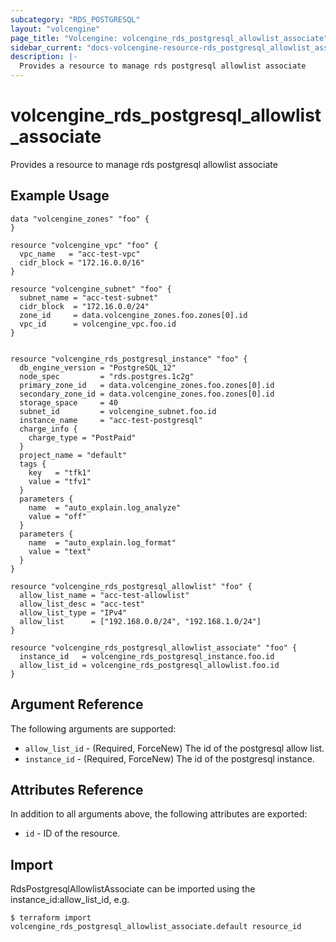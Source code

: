 ```yaml
---
subcategory: "RDS_POSTGRESQL"
layout: "volcengine"
page_title: "Volcengine: volcengine_rds_postgresql_allowlist_associate"
sidebar_current: "docs-volcengine-resource-rds_postgresql_allowlist_associate"
description: |-
  Provides a resource to manage rds postgresql allowlist associate
---
```

# volcengine_rds_postgresql_allowlist_associate
Provides a resource to manage rds postgresql allowlist associate
## Example Usage
```hcl
data "volcengine_zones" "foo" {
}

resource "volcengine_vpc" "foo" {
  vpc_name   = "acc-test-vpc"
  cidr_block = "172.16.0.0/16"
}

resource "volcengine_subnet" "foo" {
  subnet_name = "acc-test-subnet"
  cidr_block  = "172.16.0.0/24"
  zone_id     = data.volcengine_zones.foo.zones[0].id
  vpc_id      = volcengine_vpc.foo.id
}


resource "volcengine_rds_postgresql_instance" "foo" {
  db_engine_version = "PostgreSQL_12"
  node_spec         = "rds.postgres.1c2g"
  primary_zone_id   = data.volcengine_zones.foo.zones[0].id
  secondary_zone_id = data.volcengine_zones.foo.zones[0].id
  storage_space     = 40
  subnet_id         = volcengine_subnet.foo.id
  instance_name     = "acc-test-postgresql"
  charge_info {
    charge_type = "PostPaid"
  }
  project_name = "default"
  tags {
    key   = "tfk1"
    value = "tfv1"
  }
  parameters {
    name  = "auto_explain.log_analyze"
    value = "off"
  }
  parameters {
    name  = "auto_explain.log_format"
    value = "text"
  }
}

resource "volcengine_rds_postgresql_allowlist" "foo" {
  allow_list_name = "acc-test-allowlist"
  allow_list_desc = "acc-test"
  allow_list_type = "IPv4"
  allow_list      = ["192.168.0.0/24", "192.168.1.0/24"]
}

resource "volcengine_rds_postgresql_allowlist_associate" "foo" {
  instance_id   = volcengine_rds_postgresql_instance.foo.id
  allow_list_id = volcengine_rds_postgresql_allowlist.foo.id
}
```
## Argument Reference
The following arguments are supported:
* `allow_list_id` - (Required, ForceNew) The id of the postgresql allow list.
* `instance_id` - (Required, ForceNew) The id of the postgresql instance.

## Attributes Reference
In addition to all arguments above, the following attributes are exported:
* `id` - ID of the resource.



## Import
RdsPostgresqlAllowlistAssociate can be imported using the instance_id:allow_list_id, e.g.
```
$ terraform import volcengine_rds_postgresql_allowlist_associate.default resource_id
```


